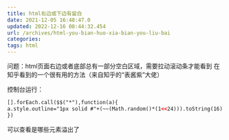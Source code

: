 ```yaml
---
title: html右边或下边有留白
date: 2021-12-05 16:48:47.0
updated: 2022-12-16 08:44:32.454
url: /archives/html-you-bian-huo-xia-bian-you-liu-bai
categories: 
tags: html
---
```


问题：html页面右边或者底部总有一部分空白区域，需要拉动滚动条才能看到
在知乎看到的一个很有用的方法（来自知乎的“表酱紫”大佬）

控制台运行：
```html
[].forEach.call($$("*"),function(a){
a.style.outline="1px solid #"+(~~(Math.random()*(1<<24))).toString(16)
})
```
可以查看是哪些元素溢出了

